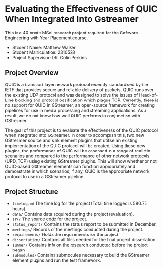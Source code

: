 # Evaluating the Effectiveness of QUIC When Integrated Into Gstreamer

This is a 40 credit MSci research project required for the Software Engineering with Year Placement course.

* Student Name: Matthew Walker
* Student Matriculation: 2310528
* Project Supervisor: DR. Colin Perkins

## Project Overview

QUIC is a transport layer network protocol recently standardised by the IETF that provides secure and reliable delivery of packets. QUIC runs over the existing UDP protocol and was designed to solve the issues of Head-of-Line blocking and protocol ossification which plague TCP. Currently, there is no support for QUIC in GStreamer, an open-source framework for creating pipelines for use in media processing and streaming applications. As a result, we do not know how well QUIC performs in conjunction with GStreamer.

The goal of this project is to evaluate the effectiveness of the QUIC protocol when integrated into GStreamer. In order to accomplish this, two new GStreamer source and sink element plugins that utilise an existing implementation of the QUIC protocol will be created. Using these new plugins, the performance of QUIC will be assessed in a range of realistic scenarios and compared to the performance of other network protocols (UPD, TCP) using existing GStreamer plugins. This will show whether or not QUIC-based GStreamer elements can function appropriately and demonstrate in which scenarios, if any, QUIC is the appropriate network protocol to use in a GStreamer pipeline.

## Project Structure

* `timelog.md` The time log for the project (Total time logged is 580.75 hours).
* `data/` Contains data acquired during the project (evaluation).
* `src/` The source code for the project.
* `status_report/` Contains the status report to be submitted in December.
* `meetings/` Records of the meetings conducted during the project.
* `requirements/` Holds the requirements for the project
* `dissertation/` Contains all files needed for the final project dissertation
* `summer/` Contains info on the research conducted before the project began
* `submodules/` Contains submodules necessary to build the GStreamer element plugins and run the test framework.